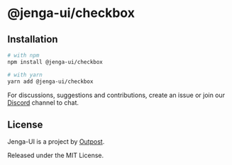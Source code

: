 # @jenga-ui/checkbox

## Installation

```sh
# with npm
npm install @jenga-ui/checkbox

# with yarn
yarn add @jenga-ui/checkbox
```

For discussions, suggestions and contributions, create an issue or join our [Discord](https://discord.gg/sHnHPnAPZj) channel to chat.

## License

Jenga-UI is a project by [Outpost](https://outpost.run).

Released under the MIT License.
